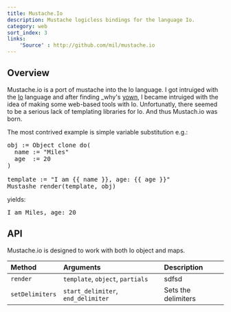 ```yaml
---
title: Mustache.Io
description: Mustache logicless bindings for the language Io.
category: web
sort_index: 3
links:
    'Source' : http://github.com/mil/mustache.io
---
```


## Overview
Mustache.io is a port of mustache into the Io language. I got intruiged with the [Io]() language and after finding _why's [yown](https://github.com/whymirror/yown), I became intruiged with the idea of making some web-based tools with Io. Unfortunatly, there seemed to be a serious lack of templating libraries for Io. And thus Mustach.io was born.  

The most contrived example is simple variable substitution e.g.:

<pre class='sh_c'>
obj := Object clone do(
  name := "Miles"
  age  := 20 
)

template := "I am {{ name }}, age: {{ age }}"
Mustashe render(template, obj)
</pre>

yields:

<pre class='sh_c'>
I am Miles, age: 20
</pre>


## API
Mustache.io is designed to work with both Io object and maps.

|Method      |Arguments   |Description  |
|:------------|:------------|:-------------|
|`render` | `template`, `object`, `partials` | sdfsd       |
|`setDelimiters` | `start_delimiter`, `end_delimiter` |  Sets the delimiters|

